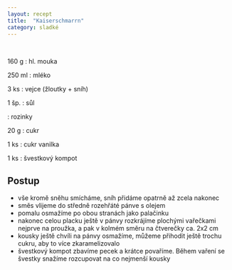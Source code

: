 ```yaml
---
layout: recept
title:  "Kaiserschmarrn"
category: sladké
---
```


<br>

<div class="ingredience" markdown="1">

160 g
: hl. mouka

250 ml
: mléko

3 ks
: vejce (žloutky + sníh)

1 šp.
: sůl

: rozinky

20 g
: cukr

1 ks
: cukr vanilka

1 ks
: švestkový kompot

</div>

## Postup

<div class="postup" markdown="1">  

- vše kromě sněhu smícháme, sníh přidáme opatrně až zcela nakonec
- směs vlijeme do středně rozehřáté pánve s olejem
- pomalu osmažíme po obou stranách jako palačinku
- nakonec celou placku ještě v pánvy rozkrájíme plochými vařečkami nejprve na proužka, a pak v kolmém směru na čtverečky ca. 2x2 cm
- kousky ještě chvíli na pánvy osmažíme, můžeme přihodit ještě trochu cukru, aby to více zkaramelizovalo
- švestkový kompot zbavíme pecek a krátce povaříme. Během vaření se švestky snažíme rozcupovat na co nejmenší kousky
     
</div>
